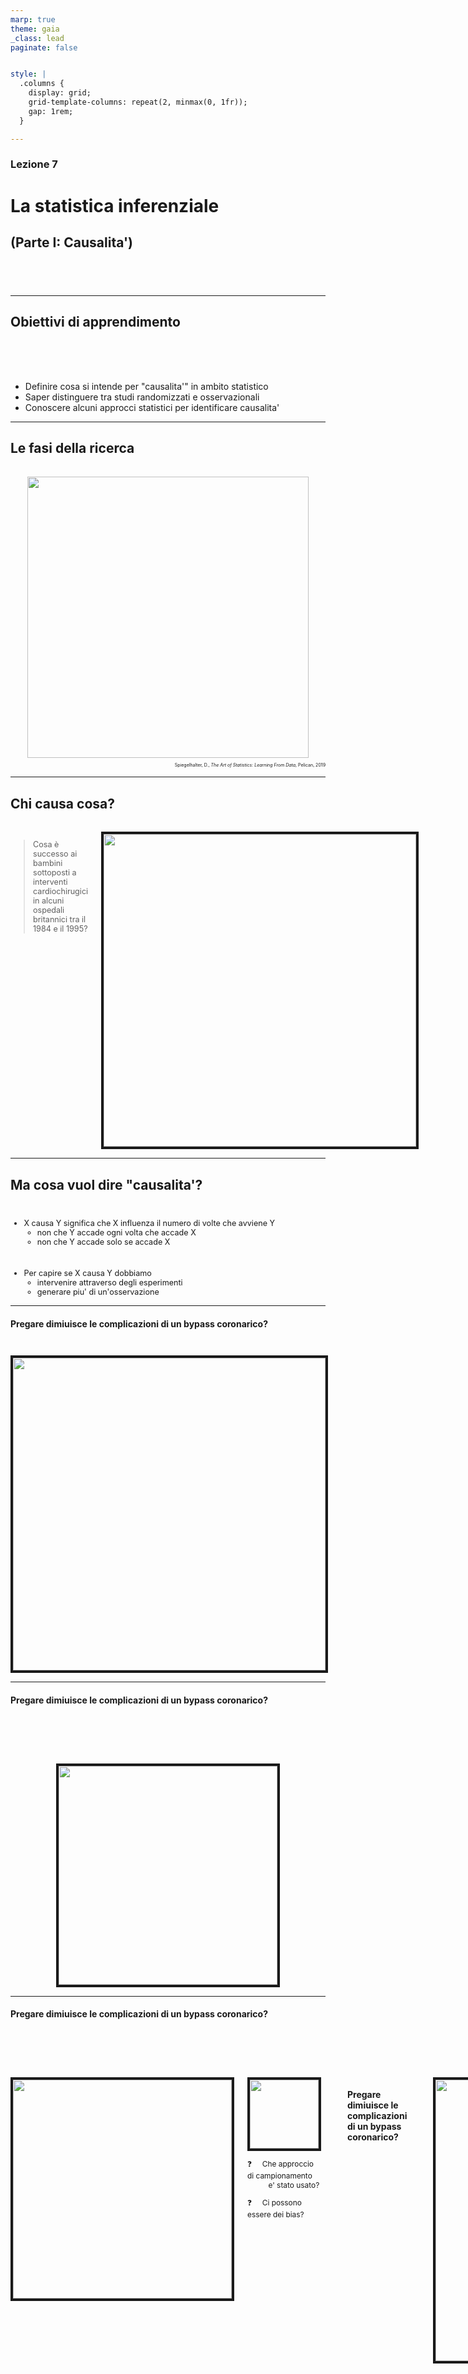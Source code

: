 ```yaml
---
marp: true
theme: gaia
_class: lead
paginate: false


style: |
  .columns {
    display: grid;
    grid-template-columns: repeat(2, minmax(0, 1fr));
    gap: 1rem;
  }

---
```


### Lezione 7
# La statistica inferenziale
## (Parte I: Causalita')
## &nbsp;

---
## Obiettivi di apprendimento

<span style="display:block; height:50px;"></span>

- Definire cosa si intende per "causalita'" in ambito statistico
- Saper distinguere tra studi randomizzati e osservazionali
- Conoscere alcuni approcci statistici per identificare causalita' 

---
## Le fasi della ricerca

<span style="display:block; height:2px;"></span>

<center>
<img src="./img/causality/PPDAC.png" img height="450px" border="0px"/>
</center>

<div style="font-size: 50%" align="right">

Spiegelhalter, D., *The Art of Statistics: Learning From Data*, Pelican, 2019

</div>

<!-- The Analysis stage has traditionally been the main emphasis of statistics courses, and we shall cover a range of analytic techniques in this book; but sometimes all that is required is a useful visualization, as in Figure 0.1. 

Finally, the key to good statistical science is drawing appropriate Conclusions that fully acknowledge the limitations in the evidence, and communicating them clearly, as in the graphical illustrations of the Shipman data. Any conclusions generally raise more questions, and so the cycle starts over again, as when we started looking at the time of day when Shipman’s patients died.
 -->

---
## Chi causa cosa?

<span style="display:block; height:1px;"></span>

<div class="columns">
<div>

<div style="font-size: 90%">

> Cosa è successo ai bambini sottoposti a interventi cardiochirugici in alcuni ospedali britannici tra il 1984 e il 1995?

</div>

</div>
<div>

<center>
<img src="./img/descriptive/Children_death_vs_surgery.png" img height="500px" border="4px"/>
</center>

</div>
</div>

<!-- When considering English hospitals conducting children’s heart surgery in the 1990s, and plotting the number of cases against their survival, the high correlation showed that bigger hospitals were associated with lower mortality. But we could not conclude that bigger hospitals caused the lower mortality.

There seems to be a deep human need to explain things that happen in terms of simple cause–effect relationships – I am sure we could all construct a good story about all those new engineers gorging on pizzas. There is even a word for the tendency to construct reasons for a connection between what are actually unrelated events – apophenia – with the most extreme case being when simple misfortune or bad luck is blamed on others’ ill-will or even witchcraft.
-->

---
## Ma cosa vuol dire "causalita'?

<span style="display:block; height:10px;"></span>

<div style="font-size: 90%">

* X causa Y significa che X influenza il numero di volte che avviene Y
  - non che Y accade ogni volta che accade X
  - non che Y accade solo se accade X

<span style="display:block; height:10px;"></span>

* Per capire se X causa Y dobbiamo
  - intervenire attraverso degli esperimenti
  - generare piu' di un'osservazione

</div>


<!-- t seems rather simple in real life: we do something, and that leads to something else. Batto il ginocchio e sento dolore. Ma chi mi garantisce che il ginocchio nn mi avrebbe fatto male anche se non avessi battuto? questione di lana caprina, perche' in questo caso sono abbastanza confidente che non mi avrebbe fatto male

So our ‘statistical’ idea of causation is not strictly deterministic. When we say that X causes Y, we do not mean that every time X occurs, then Y will too. Or that Y will only occur if X occurs. We simply mean that if we intervene and force X to occur, then Y tends to happen more often. So we can never say that X caused Y in a specific case, only that X increases the proportion of times that Y happens. This has two vital consequences for what we have to do if we want to know what causes what. First, in order to infer causation with real confidence, we ideally need to intervene and perform experiments. Second, since this is a statistical or stochastic world, we need to intervene more than once in order to amass evidence.

-->


---
#### Pregare dimiuisce le complicazioni di un bypass coronarico?

<span style="display:block; height:10px;"></span>

<center>
<img src="./img/causality/Prayer_backgrund.png" img height="500px" border="4px"/>
</center>



<!--  PPDAC Primo punto, ci poniamo un problema 

Patients undergoing CABG often report that they are depressed, and depression is associated with cardiac events and mortality after CABG. 

Many patients report using private or family prayer to cope with this stressful experience

-->

---
#### Pregare dimiuisce le complicazioni di un bypass coronarico?

<span style="display:block; height:60px;"></span>

<center>
<img src="./img/causality/Prayer_plan.png" img height="350px" border="4px"/>
</center>

<!-- 
Prospective study when a set of individuals are identified, background factors measured, and then they are followed up and relevant outcomes observed. Such studies are lengthy and expensive, and may not identify many rare events.

Iniziamo ad introdurre un po' A proper medical trial should ideally obey the following principles:

Allocation of treatment: It is important to compare like with like, so the treatment and comparison groups have to be as similar as possible. The best way to ensure this is by randomly allocating participants to be treated or not, and then seeing what happens to them – this is known as a randomized controlled trial (RCT). Statin trials do this with enough people so that the two groups should be similar in all factors that could otherwise influence the outcome, including – and this is critically important – those factors that we don’t know about. 

Controls: If we want to investigate the effect of statins on a population, we can’t just give statins to a few people, and then, if they don’t have a heart attack, claim this was due to the pill (regardless of the websites that use this form of anecdotal reasoning to market their products). We need an intervention group, who will be given statins, and a control group who will be given sugar pills or placebos.

 -->

---
#### Pregare dimiuisce le complicazioni di un bypass coronarico?

<span style="display:block; height:60px;"></span>

<div class="columns">
<div>

<center>
<img src="./img/causality/Prayer_sampling.png" img height="350px" border="4px"/>
</center>

</div>
<div>


<div style="font-size: 85%">

<center>
<img src="./img/causality/Prayer_patients_characteristics.png" img height="110px" border="4px"/>
</center>


:question: &nbsp;&nbsp;&nbsp; Che approccio di campionamento
&nbsp;&nbsp;&nbsp;&nbsp;&nbsp;&nbsp;&nbsp;&nbsp;&nbsp; e' stato usato?

:question: &nbsp;&nbsp;&nbsp; Ci possono essere dei bias?

</div>

</div>

---
#### Pregare dimiuisce le complicazioni di un bypass coronarico?

<span style="display:block; height:40px;"></span>

<div class="columns">
<div>

<center>
<img src="./img/causality/Prayer_randomisation.png" img height="450px" border="4px"/>
</center>

</div>
<div>


<div style="font-size: 85%">

<center>
<img src="./img/causality/Prayer_intention2treat.png" img height="70px" border="4px"/>
</center>


</div>

</div>



<!-- A proper medical trial should ideally obey the following principles:

If possible, people should not even know which group they are in: In the statin trials, both the real statins and the placebo pills looked identical and so the participants were blinded to the treatment they were taking.

If possible, those assessing the final outcomes should not know which group the subjects are in: If a doctor believes that a treatment works, they may exaggerate benefit for the treatment group through an unconscious bias.

People should be counted in the groups to which they were allocated: The people allocated to the ‘statin’ group in the Heart Protection Study (HPS) were included in the final analysis even if they did not take their statins. This is known as the ‘intention to treat’ principle, and can seem rather odd. It means that the final estimate of the effect of statins really measures the effect of being prescribed statins rather than actually taking them. 


 -->


---
#### Pregare dimiuisce le complicazioni di un bypass coronarico?

<span style="display:block; height:30px;"></span>

<center>
<img src="./img/causality/Prayer_outcomes.png" img height="450px" border="4px"/>
</center>

<!-- Groups should be treated equally: If the group allocated to statins were invited back for more frequent hospital appointments, or examined more carefully, it would be impossible to separate the benefits of the drug from the benefits of increased general care. In the HPS, staff doing the follow-up clinics did not know whether the patients were taking a real statin or a placebo, so they were also blinded to the allocated treatment. Since these people who switch treatments tend to muddy the difference between the groups, we might expect the apparent effect in an ‘intention-to-treat’ analysis to be less than the effect of actually taking the drug.

Measure everyone: Every effort must be made to follow everyone up, as people who drop out of the study might, for example, have done so because of the drug’s side effects. 
 -->

---
#### Pregare dimiuisce le complicazioni di un bypass coronarico?

<span style="display:block; height:30px;"></span>

<center>
<img src="./img/causality/Prayer_table1.png" img height="250px" border="4px"/>
</center>

<div style="font-size: 85%">

<span style="display:block; height:1px;"></span>

:question: &nbsp;&nbsp;&nbsp; Di che tipo sono i dati mostrati in questo pezzo di Table 1?
:question: &nbsp;&nbsp;&nbsp; Potevano essere raccolti/mostrati in modo diverso?
:question: &nbsp;&nbsp;&nbsp; Come potrei confrontare, a colpo d'occhio, se una persona e' "religiosa"?

</div>

<!-- Piu' granularita nell'etnia/studio, scrivere chiaramente chi sono i non fumatori 

Usando le proporzioni
-->

---
#### Pregare dimiuisce le complicazioni di un bypass coronarico?

<span style="display:block; height:30px;"></span>

<center>
<img src="./img/causality/Prayer_summary_stats_religion.png" img height="250px" border="4px"/>
</center>

<div style="font-size: 85%">

<span style="display:block; height:1px;"></span>

:question: &nbsp;&nbsp;&nbsp; Di che tipo sono i dati mostrati in questo pezzo di Table 1?
:question: &nbsp;&nbsp;&nbsp; Potevano essere mostrati in modo diverso?
:question: &nbsp;&nbsp;&nbsp; Come potrei confrontare, a colpo d'occhio, se una persona e' "religiosa"?

</div>

---
#### Pregare dimiuisce le complicazioni di un bypass coronarico?

<span style="display:block; height:50px;"></span>

<center>
<img src="./img/causality/Prayer_conclusions.png" img height="240px" border="4px"/>
</center>

<!-- Per il momento sorvoliamo sulla parte di analisi, la vedremo tra qualche lezione , ma soffermiamoci sui risultati

The only apparent effect was a small increase in complications in the group that knew they were being prayed for: one of the researchers commented, ‘It may have made them uncertain, wondering, “Am I so sick they had to call in their prayer team?”.’6

Those who were allocated to the statin group clearly had better health outcomes on average, and since patients were randomized and otherwise treated identically, this can be assumed to be a causal effect due to being prescribed statins. But we have seen that many people did not actually adhere to the treatment they had been allocated, and this leads to some dilution of the difference between the groups: the HPS researchers estimate the true effect of actually taking statins is about 50% higher than shown in Table 4.1.

Two final key points:

Don’t rely on a single study: A single statin trial may tell us that the drug worked in a particular group in a particular place, but robust conclusions require multiple studies.
Review the evidence systematically: When looking at multiple trials, make sure to include every study that has been done, and so create what is known as a systematic review. The results may then be formally combined in a meta-analysis.
-->

---
## Se non posso randomizzare?


<!-- we can’t test the effect of our habits by randomizing people to smoke or eat unhealthy diets (even though such experiments are performed on animals). When the data does not arise from an experiment, it is said to be observational. So often we are left with trying as best we can to sort out correlation from causation by using good design and statistical principles applied to observational data, combined with a healthy dose of scepticism. -->


---
## Se non posso randomizzare?

<div style="font-size: 85%">

> Le persone anziane hanno le orecchie piu' lunghe?

</div>

<span style="display:block; height:1px;"></span>

<center>
<img src="./img/causality/Big_ears_methods.png" img height="440px" border="4px"/>
</center>

---
## Se non posso randomizzare?

<div style="font-size: 85%">

> Le persone anziane hanno le orecchie piu' lunghe?

</div>

<span style="display:block; height:1px;"></span>

<center>
<img src="./img/causality/Big_ears_results.png" img height="440px" border="4px"/>
</center>



<!-- A chance observation—that older people have bigger ears—was at first controversial but has been shown to be true. 

Replicato in Italia e in Giappone

For the researchers the experience of involving patients in business beyond their presenting symptoms proved to be a positive one, and it was rewarding to find a clear result. Why ears should get bigger when the rest of the body stops growing is not answered by this research. Nor did we consider whether this change in a particular part of the anatomy is a marker of something less easily measurable elsewhere or throughout the body. 

The challenge is then to try to explain this association. Do ears carry on growing with age? Or did people who are old now always have bigger ears, and something has happened over the last decades to make more recent generations have smaller ears? Or is it that men with smaller ears simply die earlier for some reason; there is a traditional Chinese belief that big ears predict a longer life.
-->

---
### Come spiegare questa associazione?

<span style="display:block; height:1px;"></span>

<div style="font-size: 85%">

* **Prospective cohort study**: recluto una corte di giovani uomini e donne, e misuro le loro orecchie per controllare se crescono, o se le persone con orecchie piu' piccole muoiono prima

* **Retrospective cohort study**: reculto delle persone anziane e cerco di capire se le loro orecchie sono cresciute, magari usand delle foto

* **Case-control study**: identifico un gruppo di persone, ne misuro le orecchie e poi cerco persone che sono morte che siano comparabili in fatto di eta' e altri fattori che predicono la longevita' (e di cui conosco la misura delle orecchie) e controllo se le orecchie dei sopravvissuti sono piu' lunghe

</div>

<!-- And so the problem-solving cycle would start again. -->

---
## Associazioni spurie

> C'e' una correlazione tra la vendita di gelati e il numero di persone che affogano

&nbsp;&nbsp;&nbsp;&nbsp;&nbsp;&nbsp;&nbsp;&nbsp;&nbsp;&nbsp;&nbsp;&nbsp;&nbsp;&nbsp;&nbsp;&nbsp;&nbsp;&nbsp; $\rightarrow$ Spiegabile dalle condizioni metereologiche

<span style="display:block; height:10px;"></span>

* Controllo per la temperatura
* Stratifico per la temperatura

<!-- The simplest technique for dealing with confounders is to look at the apparent relationship within each level of the confounder. This is known as adjustment, or stratification. So for example we could explore the relationship between drownings and ice-cream sales on days with roughly the same temperature. 


inclusion into a regression model of known confounders which are not of direct interest, but are intended to allow a more balanced comparison between groups. The hope is that estimated effects associated with explanatory variables of interest should then be closer to causal effects.

-->

---
### Studi osservazionali e causalita'


<div style="font-size: 85%">

* Evidenza diretta
  - Effetto troppo grande per essere spiegato da altri fattori
  - Prossimita' spaziale e/o temporale
  - Risposta in base alla dose

* Evidenza meccanicistica
  - esiste un meccanismo di azione (biologico, chimico, meccanico) plausibile

* Evidenza parallela
  - l'effetto e' in linea con quello che si conosce
  - l'effetto e' osservato se lo studio e' replicato in modo identico
  - l'effetto e' osservato anche in studi simili ma non identici

</div>

<!-- Austin Bradford Hill in 1965 he set out a list of criteria that needed to be considered before concluding that an observed link between an exposure and an outcome was causal, where an exposure might comprise anything from chemicals in the environment to habits such as smoking or lack of exercise.

These criteria have been subsequently much debated, and the version shown below was developed by Jeremy Howick and colleagues, separated into what they call direct, mechanistic and parallel evidence.12

These guidelines might enable causation to be determined from anecdotal evidence, even in the absence of a randomized trial. For example, mouth ulcers have been observed to occur after aspirin is rubbed within the mouth, say to relieve tooth pain. The effect is dramatic (obeys guideline 1), occurs where rubbed (2), is a plausible response to an acidic compound (4), is not contradicted by current science and is similar to the known effect of aspirin in causing stomach ulcers (5), and has been repeatedly observed in multiple patients (6). So five out of seven guidelines are satisfied, the remaining two have not been tested, and so it is reasonable to conclude this is a genuine adverse reaction to the drug. -->




---
### Cosa abbiamo imparato in questa lezione?

<span style="display:block; height:10px;"></span>

<div style="font-size: 90%">

- Causalita', in senso statisto, implica che, a seguito di un intervento, le proabilita' di eventi diversi cambino
- Stabilire un nesso causale in senso statistico non e' semplice, e il modo migliore e' via studi randomizzati, a patto che siano ben disegnati
- Gli studi osservazionali possono essere influenzati da fattori esterni, e mentre ci sono approcchi statistici per controllare questa influenza, serve buon senso e conoscenza del dominio per distringuere correlazione da causa

</div>